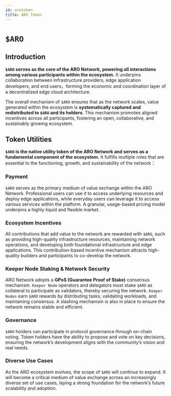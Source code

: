 ```yaml
---
id: arotoken
title: ARO Token
---
```


# `$ARO` 


## Introduction

**`$ARO` serves as the core of the ARO Network, powering all interactions among various participants within the ecosystem.** It underpins collaboration between infrastructure providers, edge application developers, and end users，forming the economic and coordination layer of a decentralized edge cloud architecture.

The overall mechanism of `$ARO` ensures that as the network scales, value generated within the ecosystem is **systematically captured and redistributed to `$ARO` and its holders**. This mechanism promotes aligned incentives across all participants, fostering an open, collaborative, and sustainably growing ecosystem.


## Token Utilities

**`$ARO` is the native utility token of the ARO Network and serves as a fundamental component of the ecosystem.** It fulfills multiple roles that are essential to the functioning, growth, and sustainability of the network：


### Payment
`$ARO` serves as the primary medium of value exchange within the ARO Network. Professional users can use it to access underlying resources and deploy edge applications, while everyday users can leverage it to access various services within the platform. A granular, usage-based pricing model underpins a highly liquid and flexible market.


### Ecosystem Incentives
All contributions that add value to the network are rewarded with `$ARO`, such as providing high-quality infrastructure resources, maintaining network operations, and developing both foundational infrastructure and edge applications. This contribution-based incentive mechanism attracts high-quality builders and participants to co-develop the network.


### Keeper Node Staking & Network Security
ARO Network adopts a **GPoS (Guarantee Proof of Stake)** consensus mechanism. `Keeper Node` operators and delegators must stake `$ARO` as collateral to participate as validators, thereby securing the network. `Keeper Nodes` earn `$ARO` rewards by distributing tasks, validating workloads, and maintaining consensus. A slashing mechanism is also in place to ensure the network remains stable and efficient.


### Governance
`$ARO` holders can participate in protocol governance through on-chain voting. Token holders have the ability to propose and vote on key decisions, ensuring the network’s development aligns with the community’s vision and real needs.


### Diverse Use Cases
As the ARO ecosystem evolves, the scope of `$ARO` will continue to expand. It will become a critical medium of value exchange across an increasingly diverse set of use cases, laying a strong foundation for the network’s future scalability and adoption.
